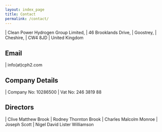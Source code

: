 ```yaml
---
layout: index_page
title: Contact
permalink: /contact/
---
```


| Clean Power Hydrogen Group Limited,
| 46 Brooklands Drive,
| Goostrey,
| Cheshire,
| CW4 8JD
| United Kingdom

Email
------------------------------
| info(at)cph2.com

Company Details
------------------------------
| Company No:	10286500
| Vat No:	246 3819 88

Directors
------------------------------
|	Clive Matthew Brook
|	Rodney Thornton Brook
|	Charles Malcolm Monroe
|	Joseph Scott 
|	Nigel David Lister Williamson

